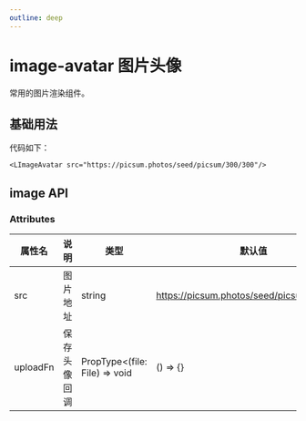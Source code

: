 ```yaml
---
outline: deep
---
```


# image-avatar 图片头像

常用的图片渲染组件。

## 基础用法

<LImageAvatar src="https://picsum.photos/seed/picsum/300/300"/>

代码如下： 
```vue
<LImageAvatar src="https://picsum.photos/seed/picsum/300/300"/>
```

## image API

### Attributes


| 属性名          | 说明     | 类型     | 默认值                                       |
|--------------|--------|--------|-------------------------------------------|
| src    | 图片地址   | string | https://picsum.photos/seed/picsum/300/300 |
| uploadFn  | 保存头像回调 | PropType<(file: File) => void | () => {}                                  |

